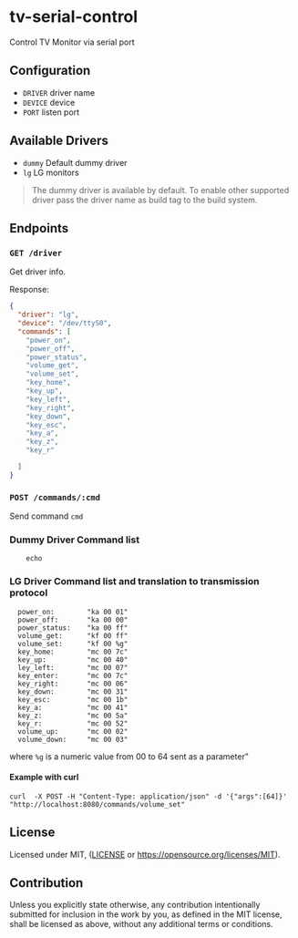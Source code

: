 # tv-serial-control

Control TV Monitor via serial port

## Configuration

* `DRIVER` driver name
* `DEVICE` device
* `PORT` listen port

## Available Drivers

* `dummy` Default dummy driver
* `lg` LG monitors

> The dummy driver is available by default. To enable other supported driver
> pass the driver name as build tag to the build system.

## Endpoints

### `GET /driver`

Get driver info.

Response:

```json
{
  "driver": "lg",
  "device": "/dev/ttyS0",
  "commands": [
    "power_on",
    "power_off",
    "power_status",
    "volume_get",
    "volume_set",
    "key_home",
    "key_up",
    "key_left",
    "key_right",
    "key_down",
    "key_esc",
    "key_a",
    "key_z",
    "key_r"

  ]
}
```


### `POST /commands/:cmd`

Send command `cmd`


### Dummy Driver Command list
```    
    echo          
```

### LG Driver Command list and translation to  transmission protocol
```	
  power_on:        "ka 00 01"
  power_off:       "ka 00 00"
  power_status:    "ka 00 ff"
  volume_get:      "kf 00 ff"
  volume_set:      "kf 00 %g"
  key_home:        "mc 00 7c"
  key_up:          "mc 00 40"
  ley_left:        "mc 00 07"
  key_enter:       "mc 00 7c"
  key_right:       "mc 00 06"
  key_down:        "mc 00 31"
  key_esc:         "mc 00 1b"
  key_a:           "mc 00 41"
  key_z:           "mc 00 5a"
  key_r:           "mc 00 52"
  volume_up:       "mc 00 02"
  volume_down:     "mc 00 03"
```
where  ` %g `  is  a numeric value from 00 to 64 sent as a parameter"

#### Example with curl
```curl  -X POST -H "Content-Type: application/json" -d '{"args":[64]}'   "http://localhost:8080/commands/volume_set"```
   

## License

Licensed under MIT, ([LICENSE](LICENSE) or https://opensource.org/licenses/MIT).

## Contribution

Unless you explicitly state otherwise, any contribution intentionally
submitted for inclusion in the work by you, as defined in the MIT
license, shall be licensed as above, without any additional terms or
conditions.
